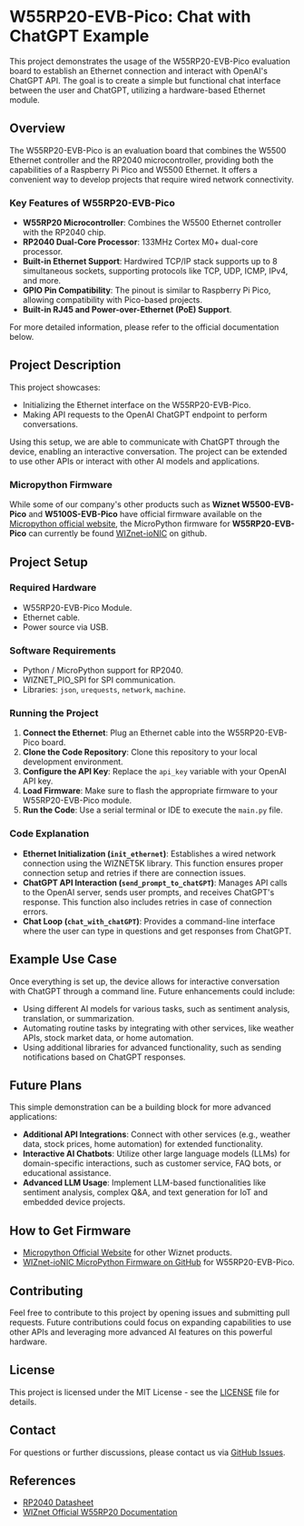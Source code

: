 # W55RP20-EVB-Pico: Chat with ChatGPT Example

This project demonstrates the usage of the W55RP20-EVB-Pico evaluation board to establish an Ethernet connection and interact with OpenAI's ChatGPT API. The goal is to create a simple but functional chat interface between the user and ChatGPT, utilizing a hardware-based Ethernet module.

## Overview
The W55RP20-EVB-Pico is an evaluation board that combines the W5500 Ethernet controller and the RP2040 microcontroller, providing both the capabilities of a Raspberry Pi Pico and W5500 Ethernet. It offers a convenient way to develop projects that require wired network connectivity.

### Key Features of W55RP20-EVB-Pico
- **W55RP20 Microcontroller**: Combines the W5500 Ethernet controller with the RP2040 chip.
- **RP2040 Dual-Core Processor**: 133MHz Cortex M0+ dual-core processor.
- **Built-in Ethernet Support**: Hardwired TCP/IP stack supports up to 8 simultaneous sockets, supporting protocols like TCP, UDP, ICMP, IPv4, and more.
- **GPIO Pin Compatibility**: The pinout is similar to Raspberry Pi Pico, allowing compatibility with Pico-based projects.
- **Built-in RJ45 and Power-over-Ethernet (PoE) Support**.

For more detailed information, please refer to the official documentation below.

## Project Description
This project showcases:
- Initializing the Ethernet interface on the W55RP20-EVB-Pico.
- Making API requests to the OpenAI ChatGPT endpoint to perform conversations.

Using this setup, we are able to communicate with ChatGPT through the device, enabling an interactive conversation. The project can be extended to use other APIs or interact with other AI models and applications.

### Micropython Firmware
While some of our company's other products such as **Wiznet W5500-EVB-Pico** and **W5100S-EVB-Pico** have official firmware available on the [Micropython official website](https://micropython.org/download), the MicroPython firmware for **W55RP20-EVB-Pico** can currently be found [WIZnet-ioNIC](https://github.com/WIZnet-ioNIC/WIZnet-ioNIC-micropython) on github.

## Project Setup
### Required Hardware
- W55RP20-EVB-Pico Module.
- Ethernet cable.
- Power source via USB.

### Software Requirements
- Python / MicroPython support for RP2040.
- WIZNET_PIO_SPI for SPI communication.
- Libraries: `json`, `urequests`, `network`, `machine`.

### Running the Project
1. **Connect the Ethernet**: Plug an Ethernet cable into the W55RP20-EVB-Pico board.
2. **Clone the Code Repository**: Clone this repository to your local development environment.
3. **Configure the API Key**: Replace the `api_key` variable with your OpenAI API key.
4. **Load Firmware**: Make sure to flash the appropriate firmware to your W55RP20-EVB-Pico module.
5. **Run the Code**: Use a serial terminal or IDE to execute the `main.py` file.

### Code Explanation
- **Ethernet Initialization (`init_ethernet`)**: Establishes a wired network connection using the WIZNET5K library. This function ensures proper connection setup and retries if there are connection issues.
- **ChatGPT API Interaction (`send_prompt_to_chatGPT`)**: Manages API calls to the OpenAI server, sends user prompts, and receives ChatGPT's response. This function also includes retries in case of connection errors.
- **Chat Loop (`chat_with_chatGPT`)**: Provides a command-line interface where the user can type in questions and get responses from ChatGPT.

## Example Use Case
Once everything is set up, the device allows for interactive conversation with ChatGPT through a command line. Future enhancements could include:
- Using different AI models for various tasks, such as sentiment analysis, translation, or summarization.
- Automating routine tasks by integrating with other services, like weather APIs, stock market data, or home automation.
- Using additional libraries for advanced functionality, such as sending notifications based on ChatGPT responses.

## Future Plans
This simple demonstration can be a building block for more advanced applications:
- **Additional API Integrations**: Connect with other services (e.g., weather data, stock prices, home automation) for extended functionality.
- **Interactive AI Chatbots**: Utilize other large language models (LLMs) for domain-specific interactions, such as customer service, FAQ bots, or educational assistance.
- **Advanced LLM Usage**: Implement LLM-based functionalities like sentiment analysis, complex Q&A, and text generation for IoT and embedded device projects.

## How to Get Firmware
- [Micropython Official Website](https://micropython.org/download) for other Wiznet products.
- [WIZnet-ioNIC MicroPython Firmware on GitHub](https://github.com/WIZnet-ioNIC/WIZnet-ioNIC-micropython) for W55RP20-EVB-Pico.

## Contributing
Feel free to contribute to this project by opening issues and submitting pull requests. Future contributions could focus on expanding capabilities to use other APIs and leveraging more advanced AI features on this powerful hardware.

## License
This project is licensed under the MIT License - see the [LICENSE](LICENSE) file for details.

## Contact
For questions or further discussions, please contact us via [GitHub Issues](https://github.com/your-github-repo/issues).

## References
- [RP2040 Datasheet](https://datasheets.raspberrypi.com/rp2040/rp2040-datasheet.pdf)
- [WIZnet Official W55RP20 Documentation](https://docs.wiznet.io/Product/ioNIC/W55RP20/w55rp20-evb-pico)

